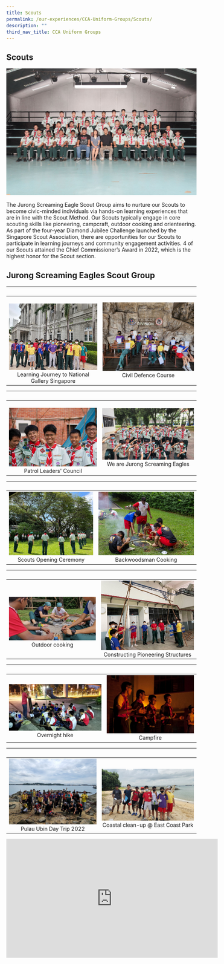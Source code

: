 ```yaml
---
title: Scouts
permalink: /our-experiences/CCA-Uniform-Groups/Scouts/
description: ""
third_nav_title: CCA Uniform Groups
---
```

## Scouts 

![](/images/JS-Scouts.jpg)

The Jurong Screaming Eagle Scout Group aims to nurture our Scouts to become civic-minded individuals via hands-on learning experiences that are in line with the Scout Method. Our Scouts typically engage in core scouting skills like pioneering, campcraft, outdoor cooking and orienteering. As part of the four-year Diamond Jubilee Challenge launched by the Singapore Scout Association, there are opportunities for our Scouts to participate in learning journeys and community engagement activities. 4 of our Scouts attained the Chief Commissioner’s Award in 2022, which is the highest honor for the Scout section.

## Jurong Screaming Eagles Scout Group

|   |   |  
|---|---|  
| ![](/images/JSC1-Learning%20Journey%20to%20National%20Gallery%20SG.jpg) <center>Learning Journey to National Gallery Singapore</center> | ![](/images/JSC2-Civil%20Defence%20Course.jpg)<center>Civil Defence Course</center> |

|   |   |  
|---|---|  
|  ![](/images/JSC3-Patrol%20Leaders%20Council.jpg) <center>Patrol Leaders' Council</center> |  ![](/images/JSC4-We%20are%20Jurong%20Screaming%20Eagles.jpg)<center>We are Jurong Screaming Eagles</center> |

|   |   |  
|---|---|  
| ![](/images/JSC5-Scouts%20opening%20ceremony.jpg)<center>Scouts Opening Ceremony</center> |![](/images/JSC6-Backwoodsman%20cooking.jpg)<center> Backwoodsman Cooking</center> |

|   |   |  
|---|---|  
| ![](/images/JSC7-Outdoor%20cooking.jpg) <center>Outdoor cooking</center> | ![](/images/JSC8-Constructing%20pioneering%20structures.jpg)<center>Constructing Pioneering Structures</center> |

|   |   |  
|---|---|  
| ![](/images/JCS9Overnight%20hike.jpg) <center>Overnight hike</center> |![](/images/JCS10-Campfire.jpg)<center>Campfire</center> |

|   |   |  
|---|---|  
| ![](/images/JCS11-Pulau%20Ubin%20Day%20Trip%202022.jpg)<center>Pulau Ubin Day Trip 2022</center> |  ![](/images/JCS12-Coastal%20clean-up%20@%20East%20Coast%20Park.jpg) <center>Coastal clean-up @ East Coast Park</center> |



<iframe width="560" height="315" src="https://www.youtube.com/embed/AnrSzI3gxaQ" title="YouTube video player" frameborder="0" allow="accelerometer; autoplay; clipboard-write; encrypted-media; gyroscope; picture-in-picture; web-share" allowfullscreen></iframe>